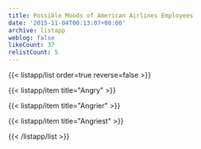 ```yaml
---
title: Possible Moods of American Airlines Employees
date: '2015-11-04T00:13:07+00:00'
archive: listapp
weblog: false
likeCount: 37
relistCount: 5
---
```



{{< listapp/list order=true reverse=false >}}

   {{< listapp/item title="Angry" >}}

   {{< listapp/item title="Angrier" >}}

   {{< listapp/item title="Angriest" >}}

{{< /listapp/list >}}
